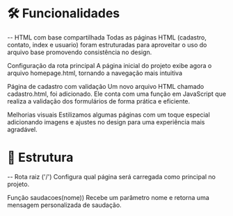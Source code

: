 # 🛠️ Funcionalidades
--
HTML com base compartilhada
Todas as páginas HTML (cadastro, contato, index e usuario) foram estruturadas para aproveitar o uso do arquivo base promovendo consistência no design.

Configuração da rota principal
A página inicial do projeto exibe agora o arquivo homepage.html, tornando a navegação mais intuitiva

Página de cadastro com validação
Um novo arquivo HTML chamado cadastro.html, foi adicionado. Ele conta com uma função em JavaScript que realiza a validação dos formulários de forma prática e eficiente.

Melhorias visuais
Estilizamos algumas páginas com um toque especial adicionando imagens e ajustes no design para uma experiência mais agradável.

# 📂 Estrutura
--
Rota raiz ('/')
Configura qual página será carregada como principal no projeto.

Função saudacoes(nome))
Recebe um parâmetro nome e retorna uma mensagem personalizada de saudação.
